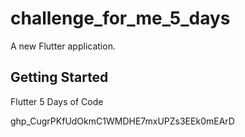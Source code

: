 # challenge_for_me_5_days

A new Flutter application.

## Getting Started

Flutter 5 Days of Code 

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
